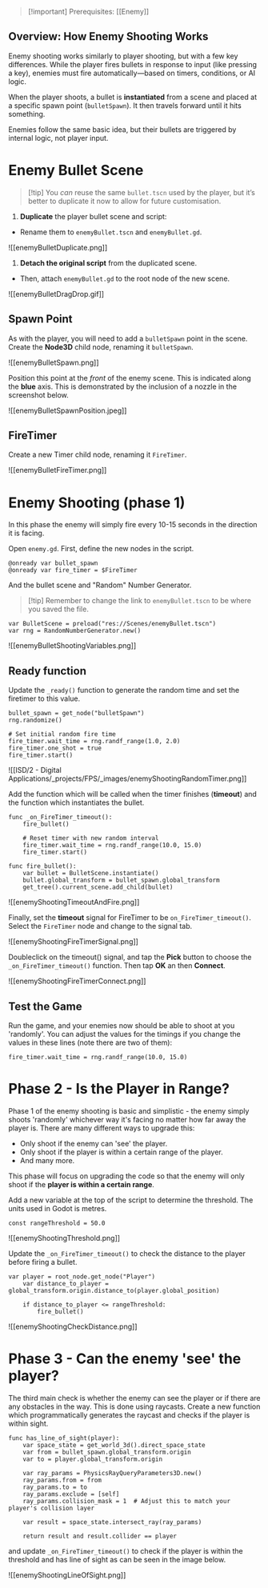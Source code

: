 > [!important] Prerequisites: [[Enemy]]

## Overview: How Enemy Shooting Works

Enemy shooting works similarly to player shooting, but with a few key differences. While the player fires bullets in response to input (like pressing a key), enemies must fire automatically—based on timers, conditions, or AI logic.

When the player shoots, a bullet is **instantiated** from a scene and placed at a specific spawn point (`bulletSpawn`). It then travels forward until it hits something.

Enemies follow the same basic idea, but their bullets are triggered by internal logic, not player input.

# Enemy Bullet Scene

> [!tip] You _can_ reuse the same `bullet.tscn` used by the player, but it’s better to duplicate it now to allow for future customisation.

1. **Duplicate** the player bullet scene and script:
- Rename them to `enemyBullet.tscn` and `enemyBullet.gd`.

![[enemyBulletDuplicate.png]]

1. **Detach the original script** from the duplicated scene.
- Then, attach `enemyBullet.gd` to the root node of the new scene.

![[enemyBulletDragDrop.gif]]

## Spawn Point

As with the player, you will need to add a `bulletSpawn` point in the scene. Create the **Node3D** child node, renaming it `bulletSpawn`.

![[enemyBulletSpawn.png]]

Position this point at the *front* of the enemy scene. This is indicated along the **blue** axis. This is demonstrated by the inclusion of a nozzle in the screenshot below.

![[enemyBulletSpawnPosition.jpeg]]

## FireTimer

Create a new Timer child node, renaming it `FireTimer`.

![[enemyBulletFireTimer.png]]

# Enemy Shooting (phase 1)

In this phase the enemy will simply fire every 10-15 seconds in the direction it is facing.

Open `enemy.gd`. First, define the new nodes in the script.

```gdscript
@onready var bullet_spawn
@onready var fire_timer = $FireTimer
```

And the bullet scene and "Random" Number Generator.

>[!tip] Remember to change the link to `enemyBullet.tscn` to be where you saved the file.

```
var BulletScene = preload("res://Scenes/enemyBullet.tscn")
var rng = RandomNumberGenerator.new()
```

![[enemyBulletShootingVariables.png]]

## Ready function

Update the `_ready()` function to generate the random time and set the firetimer to this value.

```gdscript
bullet_spawn = get_node("bulletSpawn")
rng.randomize()

# Set initial random fire time
fire_timer.wait_time = rng.randf_range(1.0, 2.0)
fire_timer.one_shot = true
fire_timer.start()

```

![[ISD/2 - Digital Applications/_projects/FPS/_images/enemyShootingRandomTimer.png]]

Add the function which will be called when the timer finishes (**timeout**) and the function which instantiates the bullet.

```gdscript
func _on_FireTimer_timeout():
	fire_bullet()

	# Reset timer with new random interval
	fire_timer.wait_time = rng.randf_range(10.0, 15.0)
	fire_timer.start()

func fire_bullet():
	var bullet = BulletScene.instantiate()
	bullet.global_transform = bullet_spawn.global_transform
	get_tree().current_scene.add_child(bullet)
```

![[enemyShootingTimeoutAndFire.png]]


Finally, set the **timeout** signal for FireTimer to be `on_FireTimer_timeout()`. Select the `FireTimer` node and change to the signal tab.

![[enemyShootingFireTimerSignal.png]]

Doubleclick on the timeout() signal, and tap the **Pick** button to choose the `_on_FireTimer_timeout()` function. Then tap **OK** an then **Connect**.

![[enemyShootingFireTimerConnect.png]]

## Test the Game

Run the game, and your enemies now should be able to shoot at you 'randomly'. You can adjust the values for the timings if you change the values in these lines (note there are two of them):

```gdscript
fire_timer.wait_time = rng.randf_range(10.0, 15.0)
```

# Phase 2 - Is the Player in Range?

Phase 1 of the enemy shooting is basic and simplistic - the enemy simply shoots 'randomly' whichever way it's facing no matter how far away the player is. There are many different ways to upgrade this:
- Only shoot if the enemy can 'see' the player.
- Only shoot if the player is within a certain range of the player.
- And many more.

This phase will focus on upgrading the code so that the enemy will only shoot if the **player is within a certain range**.

Add a new variable at the top of the script to determine the threshold. The units used in Godot is metres.

```gdscript
const rangeThreshold = 50.0
```

![[enemyShootingThreshold.png]]

Update the `_on_FireTimer_timeout()` to check the distance to the player before firing a bullet.

```gdscript
var player = root_node.get_node("Player")
	var distance_to_player = global_transform.origin.distance_to(player.global_position)
		
	if distance_to_player <= rangeThreshold:
		fire_bullet()
```

![[enemyShootingCheckDistance.png]]

# Phase 3 - Can the enemy 'see' the player?

The third main check is whether the enemy can see the player or if there are any obstacles in the way. This is done using raycasts. Create a new function which programmatically generates the raycast and checks if the player is within sight.

```gdscript
func has_line_of_sight(player):
	var space_state = get_world_3d().direct_space_state
	var from = bullet_spawn.global_transform.origin
	var to = player.global_transform.origin

	var ray_params = PhysicsRayQueryParameters3D.new()
	ray_params.from = from
	ray_params.to = to
	ray_params.exclude = [self]
	ray_params.collision_mask = 1  # Adjust this to match your player's collision layer

	var result = space_state.intersect_ray(ray_params)

	return result and result.collider == player

```

and update `_on_FireTimer_timeout()` to check if the player is within the threshold and has line of sight as can be seen in the image below.

![[enemyShootingLineOfSight.png]]